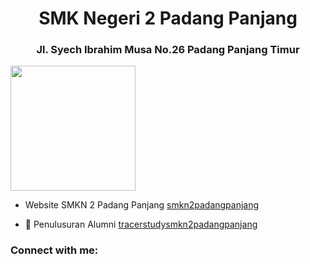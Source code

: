 <h1 align="center">SMK Negeri 2 Padang Panjang</h1>
<h3 align="center">Jl. Syech Ibrahim Musa No.26 Padang Panjang Timur</h3>
<img src="https://tracerstudysmekdapadapa.my.id/assets/smkn2papa.png" width="200px" height="auto"/>

- Website SMKN 2 Padang Panjang [smkn2padangpanjang](https://smkn2-padangpanjang.sch.id/)

- 👯 Penulusuran Alumni [tracerstudysmkn2padangpanjang](https://tracerstudysmekdapadapa.my.id)

<h3 align="left">Connect with me:</h3>
<p align="left">
</p>
